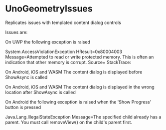 # UnoGeometryIssues
Replicates issues with templated content dialog controls

Issues are:

On UWP the following exception is raised

System.AccessViolationException
  HResult=0x80004003
  Message=Attempted to read or write protected memory. This is often an indication that other memory is corrupt.
  Source=<Cannot evaluate the exception source>
  StackTrace:
<Cannot evaluate the exception stack trace>

On Android, iOS and WASM The content dialog is displayed before ShowAsync is called

On Android, iOS and WASM The content dialog is displayed in the wrong location after ShowAsync is called

On Android the following exception is raised when the 'Show Progress' button is pressed

Java.Lang.IllegalStateException
  Message=The specified child already has a parent. You must call removeView() on the child's parent first.
